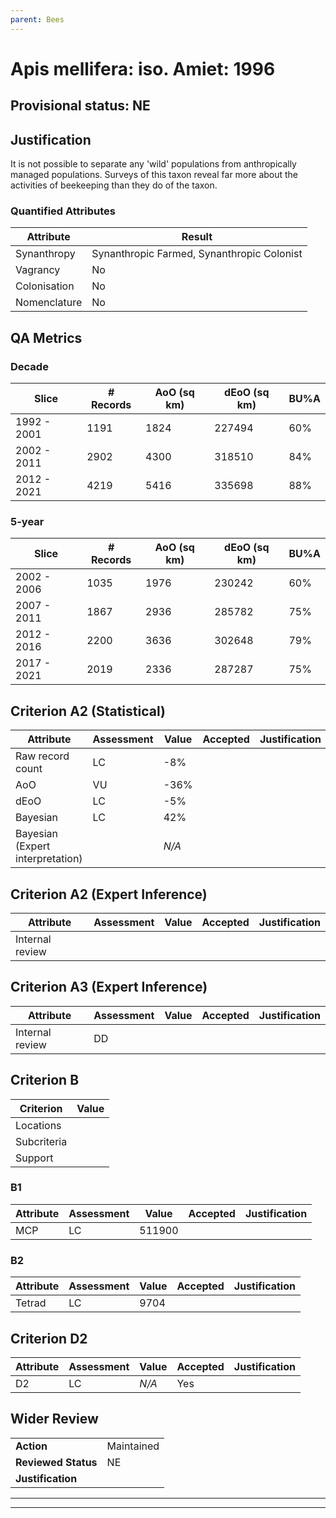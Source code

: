 ```yaml
---
parent: Bees
---
```

# Apis mellifera: iso. Amiet: 1996
## Provisional status: NE

## Justification
It is not possible to separate any 'wild' populations from anthropically managed populations. Surveys of this taxon reveal far more about the activities of beekeeping than they do of the taxon.
### Quantified Attributes
|Attribute|Result|
|---|---|
|Synanthropy|Synanthropic Farmed, Synanthropic Colonist|
|Vagrancy|No|
|Colonisation|No|
|Nomenclature|No|
## QA Metrics
### Decade
| Slice | # Records | AoO (sq km) | dEoO (sq km) |BU%A |
|---|---|---|---|---|
|1992 - 2001|1191|1824|227494|60%|
|2002 - 2011|2902|4300|318510|84%|
|2012 - 2021|4219|5416|335698|88%|
### 5-year
| Slice | # Records | AoO (sq km) | dEoO (sq km) |BU%A |
|---|---|---|---|---|
|2002 - 2006|1035|1976|230242|60%|
|2007 - 2011|1867|2936|285782|75%|
|2012 - 2016|2200|3636|302648|79%|
|2017 - 2021|2019|2336|287287|75%|
## Criterion A2 (Statistical)
|Attribute|Assessment|Value|Accepted|Justification
|---|---|---|---|---|
|Raw record count|LC|-8%|||
|AoO|VU|-36%|||
|dEoO|LC|-5%|||
|Bayesian|LC|42%|||
|Bayesian (Expert interpretation)||*N/A*|||
## Criterion A2 (Expert Inference)
|Attribute|Assessment|Value|Accepted|Justification
|---|---|---|---|---|
|Internal review|||||
## Criterion A3 (Expert Inference)
|Attribute|Assessment|Value|Accepted|Justification
|---|---|---|---|---|
|Internal review|DD||||
## Criterion B
|Criterion| Value|
|---|---|
|Locations||
|Subcriteria||
|Support||
### B1
|Attribute|Assessment|Value|Accepted|Justification
|---|---|---|---|---|
|MCP|LC|511900|||
### B2
|Attribute|Assessment|Value|Accepted|Justification
|---|---|---|---|---|
|Tetrad|LC|9704|||
## Criterion D2
|Attribute|Assessment|Value|Accepted|Justification
|---|---|---|---|---|
|D2|LC|*N/A*|Yes||
## Wider Review
|  |  |
|---|---|
|**Action**|Maintained|
|**Reviewed Status**|NE|
|**Justification**||
---
 ---
 <br><br>
 
